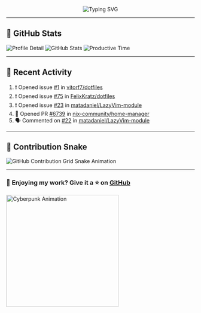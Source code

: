 <p align="center">
  <img src="https://readme-typing-svg.demolab.com/?lines=Hi+There!+I'm+Phuc+Lee+👋;I'm+a+Noob!+and+I+love+learning+new+things!&font=Fira+Code&size=22&pause=100&color=7AA2F7&width=600&height=75&center=true&vCenter=true&multiline=true&repeat=true" alt="Typing SVG">
</p>

---

## 🚀 GitHub Stats

![Profile Detail](http://github-profile-summary-cards.vercel.app/api/cards/profile-details?username=phucleeuwu&theme=transparent)
![GitHub Stats](http://github-profile-summary-cards.vercel.app/api/cards/stats?username=phucleeuwu&theme=transparent)
![Productive Time](http://github-profile-summary-cards.vercel.app/api/cards/productive-time?username=phucleeuwu&theme=transparent&utcOffset=8)

---

## 📝 Recent Activity

<!--START_SECTION:activity-->
1. ❗ Opened issue [#1](https://github.com/vitorf7/dotfiles/issues/1) in [vitorf7/dotfiles](https://github.com/vitorf7/dotfiles)
2. ❗ Opened issue [#75](https://github.com/FelixKratz/dotfiles/issues/75) in [FelixKratz/dotfiles](https://github.com/FelixKratz/dotfiles)
3. ❗ Opened issue [#23](https://github.com/matadaniel/LazyVim-module/issues/23) in [matadaniel/LazyVim-module](https://github.com/matadaniel/LazyVim-module)
4. 💪 Opened PR [#6739](https://github.com/nix-community/home-manager/pull/6739) in [nix-community/home-manager](https://github.com/nix-community/home-manager)
5. 🗣 Commented on [#22](https://github.com/matadaniel/LazyVim-module/pull/22#issuecomment-2767957209) in [matadaniel/LazyVim-module](https://github.com/matadaniel/LazyVim-module)
<!--END_SECTION:activity-->

<!--START_SECTION:waka-->
<!--END_SECTION:waka-->

---

## 🐍 Contribution Snake

<picture>
  <source media="(prefers-color-scheme: dark)" srcset="https://raw.githubusercontent.com/phucleeuwu/phucleeuwu/output/github-contribution-grid-snake-dark.svg">
  <source media="(prefers-color-scheme: light)" srcset="https://raw.githubusercontent.com/phucleeuwu/phucleeuwu/output/github-contribution-grid-snake.svg">
  <img alt="GitHub Contribution Grid Snake Animation" src="https://raw.githubusercontent.com/phucleeuwu/phucleeuwu/output/github-contribution-grid-snake.svg">
</picture>

---

### 💙 **Enjoying my work?** Give it a ⭐ on **[GitHub](https://github.com/phucleeuwu)**

<p align="left">
  <img src="https://media.giphy.com/media/u5sgL5pks5JXKHcVZo/giphy.gif" width="300" alt="Cyberpunk Animation">
</p>
